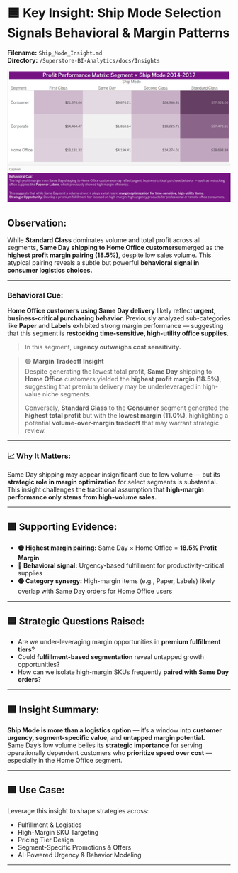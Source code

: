 # 🟦  Key Insight: Ship Mode Selection Signals Behavioral & Margin Patterns  
**Filename:** `Ship_Mode_Insight.md`  
**Directory:** `/Superstore-BI-Analytics/docs/Insights`  

![Profit Performance Matrix – Ship Mode by Segment](/Assets/Profit_Performance_Matrix_ShipMode.png)

## Observation:
While **Standard Class** dominates volume and total profit across all segments, **Same Day shipping to Home Office customers**emerged as the **highest profit margin pairing (18.5%)**, despite low sales volume. This atypical pairing reveals a subtle but powerful **behavioral signal in consumer logistics choices.**

---

###  Behavioral Cue:
**Home Office customers using Same Day delivery** likely reflect **urgent, business-critical purchasing behavior.** Previously analyzed sub-categories like **Paper** and **Labels** exhibited strong margin performance — suggesting that this segment is **restocking time-sensitive, high-utility office supplies.**

> In this segment, **urgency outweighs cost sensitivity.**

> 🟢 **Margin Tradeoff Insight**  
> Despite generating the lowest total profit, **Same Day** shipping to **Home Office** customers yielded the **highest profit margin (18.5%)**, suggesting that premium delivery may be underleveraged in high-value niche segments.  
>  
> Conversely, **Standard Class** to the **Consumer** segment generated the **highest total profit** but with the **lowest margin (11.0%)**, highlighting a potential **volume-over-margin tradeoff** that may warrant strategic review.

---

### 📈 Why It Matters:
Same Day shipping may appear insignificant due to low volume — but its **strategic role in margin optimization** for select segments is substantial.  
This insight challenges the traditional assumption that **high-margin performance only stems from high-volume sales.**

---

## 🟪 Supporting Evidence:
- **🟡 Highest margin pairing:** Same Day × Home Office = **18.5% Profit Margin**  
- **🔵 Behavioral signal:** Urgency-based fulfillment for productivity-critical supplies  
- **🟢 Category synergy:** High-margin items (e.g., Paper, Labels) likely overlap with Same Day orders for Home Office users

---

## 🟦 Strategic Questions Raised:
- Are we under-leveraging margin opportunities in **premium fulfillment tiers**?
- Could **fulfillment-based segmentation** reveal untapped growth opportunities?
- How can we isolate high-margin SKUs frequently **paired with Same Day orders**?

---

## 🟩 Insight Summary:
**Ship Mode is more than a logistics option** — it’s a window into **customer urgency, segment-specific value**, and **untapped margin potential.**  
Same Day’s low volume belies its **strategic importance** for serving operationally dependent customers who **prioritize speed over cost** — especially in the Home Office segment.

---

## 🟪 Use Case:
Leverage this insight to shape strategies across:
- Fulfillment & Logistics  
- High-Margin SKU Targeting  
- Pricing Tier Design  
- Segment-Specific Promotions & Offers  
- AI-Powered Urgency & Behavior Modeling

---
